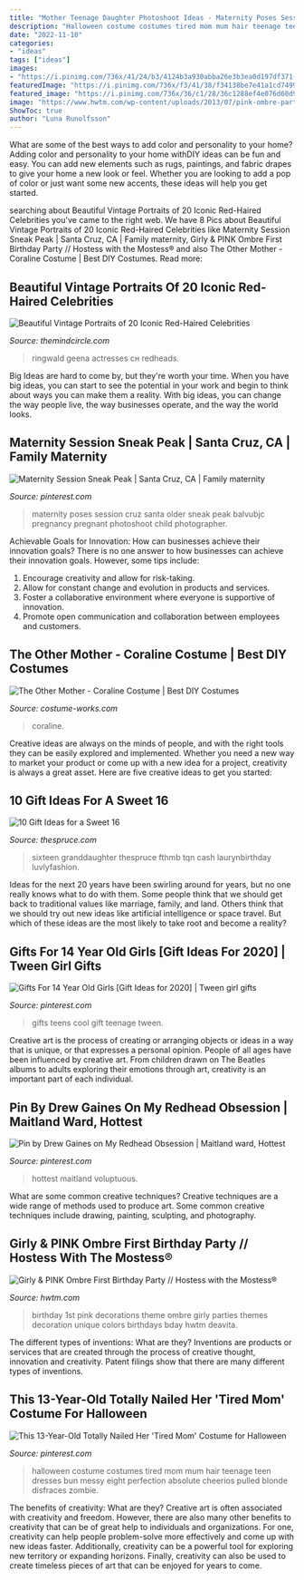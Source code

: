 ```yaml
---
title: "Mother Teenage Daughter Photoshoot Ideas - Maternity Poses Session Cruz Santa Older Sneak Peak Balvubjc Pregnancy Pregnant Photoshoot Child Photographer"
description: "Halloween costume costumes tired mom mum hair teenage teen dresses bun messy eight perfection absolute cheerios pulled blonde disfraces zombie"
date: "2022-11-10"
categories:
- "ideas"
tags: ["ideas"]
images:
- "https://i.pinimg.com/736x/41/24/b3/4124b3a930abba26e3b3ea0d197df371--country-maternity-maternity-poses.jpg"
featuredImage: "https://i.pinimg.com/736x/f3/41/38/f34138be7e41a1cd749920f54c7ebc65.jpg"
featured_image: "https://i.pinimg.com/736x/36/c1/28/36c1288ef4e076d60d9f24aec1c1bf7b.jpg"
image: "https://www.hwtm.com/wp-content/uploads/2013/07/pink-ombre-party.jpg"
ShowToc: true
author: "Luna Runolfsson"
---
```



What are some of the best ways to add color and personality to your home?
Adding color and personality to your home withDIY ideas can be fun and easy. You can add new elements such as rugs, paintings, and fabric drapes to give your home a new look or feel. Whether you are looking to add a pop of color or just want some new accents, these ideas will help you get started.

	

		
searching about Beautiful Vintage Portraits of 20 Iconic Red-Haired Celebrities you've came to the right web. We have 8 Pics about Beautiful Vintage Portraits of 20 Iconic Red-Haired Celebrities like Maternity Session Sneak Peak | Santa Cruz, CA | Family maternity, Girly &amp; PINK Ombre First Birthday Party // Hostess with the Mostess® and also The Other Mother - Coraline Costume | Best DIY Costumes. Read more:
		
    
## Beautiful Vintage Portraits Of 20 Iconic Red-Haired Celebrities

<img loading=lazy src="https://i0.wp.com/themindcircle.com/wp-content/uploads/2016/09/Red-haired-celebs-18.jpg" onerror="this.onerror=null;this.src='https://tse4.mm.bing.net/th?id=OIP.b1ApuNhM7SWXBNXRyeR7dAHaLG&amp;pid=15.1';" alt="Beautiful Vintage Portraits of 20 Iconic Red-Haired Celebrities">

_Source: themindcircle.com_

>ringwald geena actresses сн redheads. 

	

Big Ideas are hard to come by, but they're worth your time. When you have big ideas, you can start to see the potential in your work and begin to think about ways you can make them a reality. With big ideas, you can change the way people live, the way businesses operate, and the way the world looks.

    
## Maternity Session Sneak Peak | Santa Cruz, CA | Family Maternity

<img loading=lazy src="https://i.pinimg.com/736x/41/24/b3/4124b3a930abba26e3b3ea0d197df371--country-maternity-maternity-poses.jpg" onerror="this.onerror=null;this.src='https://tse2.mm.bing.net/th?id=OIP.NyoOKPPXTlXuKT9BQbVocwHaLH&amp;pid=15.1';" alt="Maternity Session Sneak Peak | Santa Cruz, CA | Family maternity">

_Source: pinterest.com_

>maternity poses session cruz santa older sneak peak balvubjc pregnancy pregnant photoshoot child photographer. 

	

Achievable Goals for Innovation: How can businesses achieve their innovation goals?
There is no one answer to how businesses can achieve their innovation goals. However, some tips include:
1. Encourage creativity and allow for risk-taking.
2. Allow for constant change and evolution in products and services.
3. Foster a collaborative environment where everyone is supportive of innovation. 
4. Promote open communication and collaboration between employees and customers.

    
## The Other Mother - Coraline Costume | Best DIY Costumes

<img loading=lazy src="https://photos.costume-works.com/full/the_other_mother_coraline.jpg" onerror="this.onerror=null;this.src='https://tse1.mm.bing.net/th?id=OIP.cBADdeuspKgzXn1QtF-nfwHaJ3&amp;pid=15.1';" alt="The Other Mother - Coraline Costume | Best DIY Costumes">

_Source: costume-works.com_

>coraline. 

	

Creative ideas are always on the minds of people, and with the right tools they can be easily explored and implemented. Whether you need a new way to market your product or come up with a new idea for a project, creativity is always a great asset. Here are five creative ideas to get you started:

    
## 10 Gift Ideas For A Sweet 16

<img loading=lazy src="https://www.thespruce.com/thmb/YxI7buL8Q3zcwDH6kngxTW1-6Ao=/960x0/filters:no_upscale():max_bytes(150000):strip_icc()/spruce-sweet-sixteen-gift-ideas-8-595504815f9b5815d977458e.jpg" onerror="this.onerror=null;this.src='https://tse4.mm.bing.net/th?id=OIP.IEmnbBCFdCTJYxhulYo3MgAAAA&amp;pid=15.1';" alt="10 Gift Ideas for a Sweet 16">

_Source: thespruce.com_

>sixteen granddaughter thespruce fthmb tqn cash laurynbirthday luvlyfashion. 

	

Ideas for the next 20 years have been swirling around for years, but no one really knows what to do with them. Some people think that we should get back to traditional values like marriage, family, and land. Others think that we should try out new ideas like artificial intelligence or space travel. But which of these ideas are the most likely to take root and become a reality?

    
## Gifts For 14 Year Old Girls [Gift Ideas For 2020] | Tween Girl Gifts

<img loading=lazy src="https://i.pinimg.com/736x/36/c1/28/36c1288ef4e076d60d9f24aec1c1bf7b.jpg" onerror="this.onerror=null;this.src='https://tse4.mm.bing.net/th?id=OIP.rBq5DjLzXxbCuEwyhVMO7QHaOG&amp;pid=15.1';" alt="Gifts For 14 Year Old Girls [Gift Ideas for 2020] | Tween girl gifts">

_Source: pinterest.com_

>gifts teens cool gift teenage tween. 

	

Creative art is the process of creating or arranging objects or ideas in a way that is unique, or that expresses a personal opinion. People of all ages have been influenced by creative art. From children drawn on The Beatles albums to adults exploring their emotions through art, creativity is an important part of each individual.

    
## Pin By Drew Gaines On My Redhead Obsession | Maitland Ward, Hottest

<img loading=lazy src="https://i.pinimg.com/736x/8b/2d/c0/8b2dc0538588480353651716573b2ea0.jpg" onerror="this.onerror=null;this.src='https://tse3.mm.bing.net/th?id=OIP.j5nNnelKYtnyNmqbph39wgHaMo&amp;pid=15.1';" alt="Pin by Drew Gaines on My Redhead Obsession | Maitland ward, Hottest">

_Source: pinterest.com_

>hottest maitland voluptuous. 

	

What are some common creative techniques?
Creative techniques are a wide range of methods used to produce art. Some common creative techniques include drawing, painting, sculpting, and photography.

    
## Girly &amp; PINK Ombre First Birthday Party // Hostess With The Mostess®

<img loading=lazy src="https://www.hwtm.com/wp-content/uploads/2013/07/pink-ombre-party.jpg" onerror="this.onerror=null;this.src='https://tse3.mm.bing.net/th?id=OIP.SKqhAKFx9jza3Rpz1AGx0gHaK5&amp;pid=15.1';" alt="Girly &amp; PINK Ombre First Birthday Party // Hostess with the Mostess®">

_Source: hwtm.com_

>birthday 1st pink decorations theme ombre girly parties themes decoration unique colors birthdays bday hwtm deavita. 

	

The different types of inventions: What are they?
Inventions are products or services that are created through the process of creative thought, innovation and creativity. Patent filings show that there are many different types of inventions.

    
## This 13-Year-Old Totally Nailed Her &#039;Tired Mom&#039; Costume For Halloween

<img loading=lazy src="https://i.pinimg.com/736x/f3/41/38/f34138be7e41a1cd749920f54c7ebc65.jpg" onerror="this.onerror=null;this.src='https://tse2.mm.bing.net/th?id=OIP.NA8OyWA_REfHdosv6HhzXgHaJ3&amp;pid=15.1';" alt="This 13-Year-Old Totally Nailed Her &#039;Tired Mom&#039; Costume for Halloween">

_Source: pinterest.com_

>halloween costume costumes tired mom mum hair teenage teen dresses bun messy eight perfection absolute cheerios pulled blonde disfraces zombie. 

	

The benefits of creativity: What are they?
Creative art is often associated with creativity and freedom. However, there are also many other benefits to creativity that can be of great help to individuals and organizations. For one, creativity can help people problem-solve more effectively and come up with new ideas faster. Additionally, creativity can be a powerful tool for exploring new territory or expanding horizons. Finally, creativity can also be used to create timeless pieces of art that can be enjoyed for years to come.

